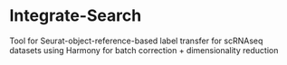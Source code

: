 # Integrate-Search
Tool for Seurat-object-reference-based label transfer for scRNAseq datasets using Harmony for batch correction + dimensionality reduction

